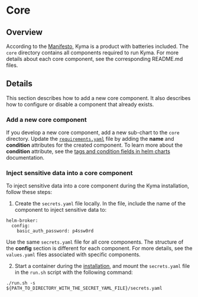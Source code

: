 # Core

## Overview

According to the [Manifesto](https://kyma-project.github.io/community/), Kyma is a product with batteries included. The `core` directory contains all components required to run Kyma. For more details about each core component, see the corresponding README.md files.

## Details

This section describes how to add a new core component. It also describes how to configure or disable a component that already exists.

### Add a new core component

If you develop a new core component, add a new sub-chart to the `core` directory. Update the [`requirements.yaml`](requirements.yaml) file by adding the **name** and **condition** attributes for the created component. To learn more about the **condition** attribute, see the [tags and condition fields in helm charts](https://github.com/kubernetes/helm/blob/release-2.7/docs/charts.md#tags-and-condition-fields-in-requirementsyaml) documentation.

### Inject sensitive data into a core component

To inject sensitive data into a core component during the Kyma installation, follow these steps:
1. Create the `secrets.yaml` file locally. In the file, include the name of the component to inject sensitive data to:

  ```
  helm-broker:
    config:
      basic_auth_password: p4ssw0rd
  ```

  Use the same `secrets.yaml` file for all core components. The structure of the **config** section is different for each component. For more details, see the `values.yaml` files associated with specific components.

2. Start a container during the [installation](../../docs/kyma/docs/04-02-local-installation.md), and mount the `secrets.yaml` file in the `run.sh` script with the following command:

  ```
  ./run.sh -s ${PATH_TO_DIRECTORY_WITH_THE_SECRET_YAML_FILE}/secrets.yaml
  ```
